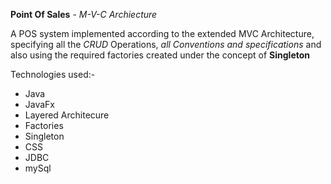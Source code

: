 **Point Of Sales** - *M-V-C Archiecture*

A POS system implemented according to the extended MVC Architecture, specifying all the *CRUD* Operations, *all Conventions and specifications* and also using the required factories created under the concept of **Singleton**

Technologies used:-
* Java
* JavaFx
* Layered Architecure
* Factories
* Singleton
* CSS
* JDBC
* mySql
